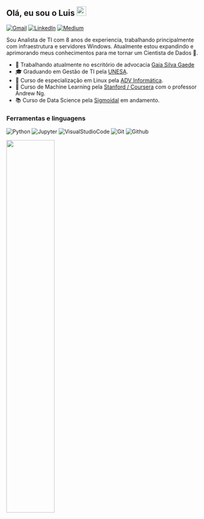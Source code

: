 ## Olá, eu sou o Luis <img src="https://media.giphy.com/media/hvRJCLFzcasrR4ia7z/giphy.gif" width="25px">


</p>
<p><a href="mailto:luis.csguimaraes@gmail.com" target="_blank"><img alt="Gmail" src="https://img.shields.io/badge/Gmail-D14836?style=for-the-badge&logo=gmail&logoColor=white" /></a> </a> <a href="https://www.linkedin.com/in/luiscsguimaraes/" target="_blank"><img alt="LinkedIn" src="https://img.shields.io/badge/linkedin-%230077B5.svg?&style=for-the-badge&logo=linkedin&logoColor=white" /></a> <a href="https://luis-guimaraes.medium.com/" target="_blank"><img alt="Medium" src="https://img.shields.io/badge/medium-%2312100E.svg?&style=for-the-badge&logo=medium&logoColor=white" /></a>
</p>
Sou Analista de TI com 8 anos de experiencia, trabalhando principalmente com infraestrutura e servidores Windows. Atualmente estou expandindo e aprimorando meus conhecimentos para me tornar um Cientista de Dados 🔭.
</p>

- 💼 Trabalhando atualmente no escritório de advocacia [Gaia Silva Gaede](https://gsga.com.br/)
- 🎓 Graduando em Gestão de TI pela [UNESA](https://estacio.br/).
- 🐧 Curso de especialização em Linux pela [ADV Informática](https://cursoadv.com.br/web/).
- 🤖 Curso de Machine Learning pela [Stanford / Coursera](https://www.coursera.org/learn/machine-learning) com o professor Andrew Ng.
- 📚 Curso de Data Science pela [Sigmoidal](https://sigmoidal.ai/) em andamento.


<h3>Ferramentas e linguagens</h3>
<p><img alt="Python" src="https://img.shields.io/badge/Python-black?style=for-the-badge&logo=python" />
  <img alt="Jupyter" src="https://img.shields.io/badge/Jupyter notebook-grey?style=for-the-badge&logo=Jupyter" />
  <img alt="VisualStudioCode" src="https://img.shields.io/badge/Visual Studio Code-blue?style=for-the-badge&logo=visualstudio" />
  <img alt="Git" src="https://img.shields.io/badge/git-black?style=for-the-badge&logo=git" />
  <img alt="Github" src="https://img.shields.io/badge/github-grey?style=for-the-badge&logo=github" />
</p>
<img src="https://media.giphy.com/media/h8RDGogSns9wpOJFzR/source.gif" width="50%">






